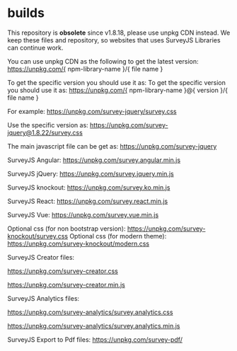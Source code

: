 # builds
This repository is **obsolete** since v1.8.18, please use unpkg CDN instead. We keep these files and repository, so websites that uses SurveyJS Libraries can continue work.

You can use  unpkg CDN as the following to get the latest version: 
https://unpkg.com/{ npm-library-name }/{ file name }

To get the specific version you should use it as: To get the specific version you should use it as:
https://unpkg.com/{ npm-library-name }@{ version }/{ file name }

For example: https://unpkg.com/survey-jquery/survey.css 

Use the specific version as: https://unpkg.com/survey-jquery@1.8.22/survey.css

The main javascript file can be get as: https://unpkg.com/survey-jquery


SurveyJS Angular: https://unpkg.com/survey.angular.min.js

SurveyJS jQuery: https://unpkg.com/survey.jquery.min.js

SurveyJS knockout: https://unpkg.com/survey.ko.min.js

SurveyJS React: https://unpkg.com/survey.react.min.js

SurveyJS Vue: https://unpkg.com/survey.vue.min.js

Optional css (for non bootstrap version): https://unpkg.com/survey-knockout/survey.css
Optional css (for modern theme): https://unpkg.com/survey-knockout/modern.css


SurveyJS Creator files:

https://unpkg.com/survey-creator.css

https://unpkg.com/survey-creator.min.js


SurveyJS Analytics files:

https://unpkg.com/survey-analytics/survey.analytics.css

https://unpkg.com/survey-analytics/survey.analytics.min.js

SurveyJS Export to Pdf files:
https://unpkg.com/survey-pdf/

